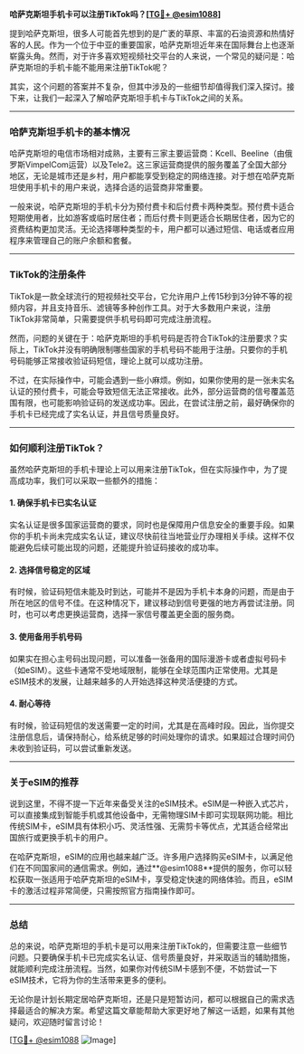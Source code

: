 **哈萨克斯坦手机卡可以注册TikTok吗？[[TG💪+ @esim1088](https://t.me/s/esim1088)]**

提到哈萨克斯坦，很多人可能首先想到的是广袤的草原、丰富的石油资源和热情好客的人民。作为一个位于中亚的重要国家，哈萨克斯坦近年来在国际舞台上也逐渐崭露头角。然而，对于许多喜欢短视频社交平台的人来说，一个常见的疑问是：哈萨克斯坦的手机卡能不能用来注册TikTok呢？

其实，这个问题的答案并不复杂，但其中涉及的一些细节却值得我们深入探讨。接下来，让我们一起深入了解哈萨克斯坦手机卡与TikTok之间的关系。

---

### **哈萨克斯坦手机卡的基本情况**

哈萨克斯坦的电信市场相对成熟，主要有三家主要运营商：Kcell、Beeline（由俄罗斯VimpelCom运营）以及Tele2。这三家运营商提供的服务覆盖了全国大部分地区，无论是城市还是乡村，用户都能享受到稳定的网络连接。对于想在哈萨克斯坦使用手机卡的用户来说，选择合适的运营商非常重要。

一般来说，哈萨克斯坦的手机卡分为预付费卡和后付费卡两种类型。预付费卡适合短期使用者，比如游客或临时居住者；而后付费卡则更适合长期居住者，因为它的资费结构更加灵活。无论选择哪种类型的卡，用户都可以通过短信、电话或者应用程序来管理自己的账户余额和套餐。

---

### **TikTok的注册条件**

TikTok是一款全球流行的短视频社交平台，它允许用户上传15秒到3分钟不等的视频内容，并且支持音乐、滤镜等多种创作工具。对于大多数用户来说，注册TikTok非常简单，只需要提供手机号码即可完成注册流程。

然而，问题的关键在于：哈萨克斯坦的手机号码是否符合TikTok的注册要求？实际上，TikTok并没有明确限制哪些国家的手机号码不能用于注册。只要你的手机号码能够正常接收验证码短信，理论上就可以成功注册。

不过，在实际操作中，可能会遇到一些小麻烦。例如，如果你使用的是一张未实名认证的预付费卡，可能会导致短信无法正常接收。此外，部分运营商的信号覆盖范围有限，也可能影响验证码的发送成功率。因此，在尝试注册之前，最好确保你的手机卡已经完成了实名认证，并且信号质量良好。

---

### **如何顺利注册TikTok？**

虽然哈萨克斯坦的手机卡理论上可以用来注册TikTok，但在实际操作中，为了提高成功率，我们可以采取一些额外的措施：

#### **1. 确保手机卡已实名认证**
实名认证是很多国家运营商的要求，同时也是保障用户信息安全的重要手段。如果你的手机卡尚未完成实名认证，建议尽快前往当地营业厅办理相关手续。这样不仅能避免后续可能出现的问题，还能提升验证码接收的成功率。

#### **2. 选择信号稳定的区域**
有时候，验证码短信未能及时到达，可能并不是因为手机卡本身的问题，而是由于所在地区的信号不佳。在这种情况下，建议移动到信号更强的地方再尝试注册。同时，也可以考虑更换运营商，选择一家信号覆盖更全面的服务商。

#### **3. 使用备用手机号码**
如果实在担心主号码出现问题，可以准备一张备用的国际漫游卡或者虚拟号码卡（如eSIM）。这些卡通常不受地域限制，能够在全球范围内正常使用。尤其是eSIM技术的发展，让越来越多的人开始选择这种灵活便捷的方式。

#### **4. 耐心等待**
有时候，验证码短信的发送需要一定的时间，尤其是在高峰时段。因此，当你提交注册信息后，请保持耐心，给系统足够的时间处理你的请求。如果超过合理时间仍未收到验证码，可以尝试重新发送。

---

### **关于eSIM的推荐**

说到这里，不得不提一下近年来备受关注的eSIM技术。eSIM是一种嵌入式芯片，可以直接集成到智能手机或其他设备中，无需物理SIM卡即可实现联网功能。相比传统SIM卡，eSIM具有体积小巧、灵活性强、无需剪卡等优点，尤其适合经常出国旅行或更换手机卡的用户。

在哈萨克斯坦，eSIM的应用也越来越广泛。许多用户选择购买eSIM卡，以满足他们在不同国家间的通信需求。例如，通过**@esim1088**提供的服务，你可以轻松获取一张适用于哈萨克斯坦的eSIM卡，享受稳定快速的网络体验。而且，eSIM卡的激活过程非常简便，只需按照官方指南操作即可。

---

### **总结**

总的来说，哈萨克斯坦的手机卡是可以用来注册TikTok的，但需要注意一些细节问题。只要确保手机卡已完成实名认证、信号质量良好，并采取适当的辅助措施，就能顺利完成注册流程。当然，如果你对传统SIM卡感到不便，不妨尝试一下eSIM技术，它将为你的生活带来更多的便利。

无论你是计划长期定居哈萨克斯坦，还是只是短暂访问，都可以根据自己的需求选择最适合的解决方案。希望这篇文章能帮助大家更好地了解这一话题，如果有其他疑问，欢迎随时留言讨论！

[[TG💪+ @esim1088](https://t.me/s/esim1088) ![Image](https://i.postimg.cc/4NQfJmqS/Snipaste-2025-05-13-00-14-12.png)]